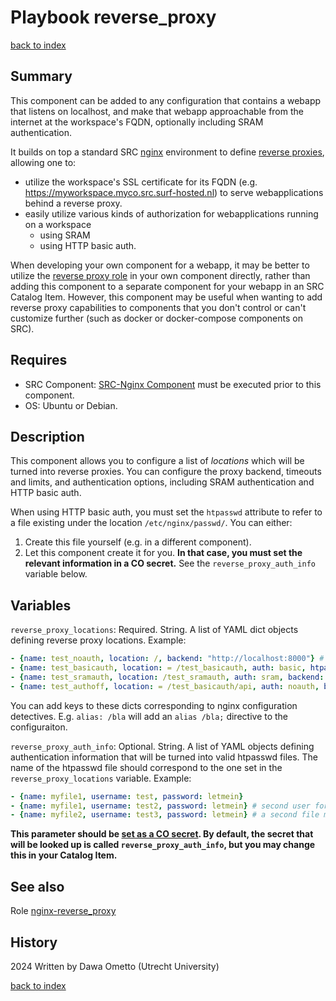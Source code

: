 # Playbook reverse_proxy
[back to index](../index.md#Playbooks)

## Summary

This component can be added to any configuration that contains a webapp that listens on localhost, and make that webapp approachable from the internet at the workspace's FQDN, optionally including SRAM authentication.

It builds on top a standard SRC [nginx](https://nginx.org/en/) environment to define [reverse proxies](https://en.wikipedia.org/wiki/Reverse_proxy), allowing one to:

* utilize the workspace's SSL certificate for its FQDN (e.g. https://myworkspace.myco.src.surf-hosted.nl) to serve webapplications behind a reverse proxy.
* easily utilize various kinds of authorization for webapplications running on a workspace
  * using SRAM
  * using HTTP basic auth.

When developing your own component for a webapp, it may be better to utilize the [reverse proxy role](../roles/nginx-reverse_proxy.md) in your own component directly, rather than adding this component to a separate component for your webapp in an SRC Catalog Item. However, this component may be useful when wanting to add reverse proxy capabilities to components that you don't control or can't customize further (such as docker or docker-compose components on SRC).

## Requires

* SRC Component: [SRC-Nginx Component](https://gitlab.com/rsc-surf-nl/plugins/plugin-nginx) must be executed prior to this component.
* OS: Ubuntu or Debian.

## Description

This component allows you to configure a list of *locations* which will be turned into reverse proxies. You can configure the proxy backend, timeouts and limits, and authentication options, including SRAM authentication and HTTP basic auth.

When using HTTP basic auth, you must set the `htpasswd` attribute to refer to a file existing under the location `/etc/nginx/passwd/`. You can either:

1. Create this file yourself (e.g. in a different component).
2. Let this component create it for you. **In that case, you must set the relevant information in a CO secret.** See the `reverse_proxy_auth_info` variable below.

## Variables

`reverse_proxy_locations`: Required. String. A list of YAML dict objects defining reverse proxy locations. Example:

```yaml
- {name: test_noauth, location: /, backend: "http://localhost:8000"} # no authentication for /
- {name: test_basicauth, location: = /test_basicauth, auth: basic, htpasswd: myfile1, backend: "http://localhost:8000/" } # http basic auth using the file myfile1 (see below)
- {name: test_sramauth, location: /test_sramauth, auth: sram, backend: "http://localhost:8000/"} # sram auth for /test_sramauth
- {name: test_authoff, location: = /test_basicauth/api, auth: noauth, backend: "http://localhost:8000/bin/"} # turn off sram auth for sublocation /test_sramauth/api
```

You can add keys to these dicts corresponding to nginx configuration detectives. E.g. `alias: /bla` will add an `alias /bla;` directive to the configuraiton.

`reverse_proxy_auth_info`: Optional. String. A list of YAML objects defining authentication information that will be turned into valid htpasswd files. The name of the htpasswd file should correspond to the one set in the `reverse_proxy_locations` variable. Example:

```yaml
- {name: myfile1, username: test, password: letmein}
- {name: myfile1, username: test2, password: letmein} # second user for myfile1
- {name: myfile2, username: test3, password: letmein} # a second file myfile2
```
**This parameter should be [set as a CO secret](https://servicedesk.surf.nl/wiki/display/WIKI/Secrets+and+workspace+info%3A+special+parameter+source+types). By default, the secret that will be looked up is called `reverse_proxy_auth_info`, but you may change this in your Catalog Item.**

## See also

Role [nginx-reverse_proxy](../roles/nginx-reverse_proxy.md)

## History
2024 Written by Dawa Ometto (Utrecht University)

[back to index](../index.md#Playbooks)
